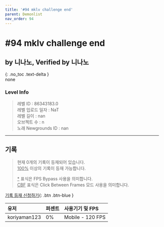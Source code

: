 ```yaml
---   
title: '#94 mklv challenge end'   
parent: Demonlist   
nav_order: 94   
---
```

# #94 mklv challenge end   
## by 니나노, Verified by 니나노   
{: .no_toc .text-delta }   
none

### Level Info
> 레벨 ID : 86343183.0   
> 레벨 업로드 일자 : NaT   
> 레벨 길이 : nan   
> 오브젝트 수 : n   
> 노래 Newgrounds ID : nan   




---

## 기록   

> 현재 0개의 기록이 등재되어 있습니다.  
> <U>100%</U> 이상의 기록이 등재 가능합니다. 
>    
> <U>*</U> 표식은 FPS Bypass 사용을 의미합니다.   
> <U>CBF</U>  표식은 Click Between Frames 모드 사용을 의미합니다.   

[기록 등재 신청하기](https://gmdquackforum.site/submit.html){: .btn .btn-blue }   

| 유저         | 퍼센트             | 사용기기 및 FPS |   
|:-------------|:------------------|:---------------|   
| koriyaman123  | 0%               | Mobile - 120 FPS |   

